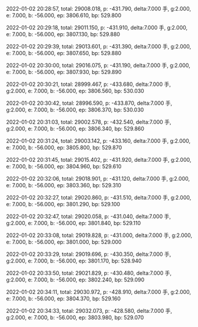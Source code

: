 2022-01-02 20:28:57, total: 29008.018, p: -431.790, delta:7.000 手, g:2.000, e: 7.000, b: -56.000, ep: 3806.610, bp: 529.800

2022-01-02 20:29:18, total: 29011.150, p: -431.910, delta:7.000 手, g:2.000, e: 7.000, b: -56.000, ep: 3807.130, bp: 529.880

2022-01-02 20:29:39, total: 29013.601, p: -431.390, delta:7.000 手, g:2.000, e: 7.000, b: -56.000, ep: 3807.650, bp: 529.880

2022-01-02 20:30:00, total: 29016.075, p: -431.190, delta:7.000 手, g:2.000, e: 7.000, b: -56.000, ep: 3807.930, bp: 529.890

2022-01-02 20:30:21, total: 28999.467, p: -433.680, delta:7.000 手, g:2.000, e: 7.000, b: -56.000, ep: 3806.560, bp: 530.030

2022-01-02 20:30:42, total: 28996.590, p: -433.870, delta:7.000 手, g:2.000, e: 7.000, b: -56.000, ep: 3806.370, bp: 530.030

2022-01-02 20:31:03, total: 29002.578, p: -432.540, delta:7.000 手, g:2.000, e: 7.000, b: -56.000, ep: 3806.340, bp: 529.860

2022-01-02 20:31:24, total: 29003.142, p: -433.160, delta:7.000 手, g:2.000, e: 7.000, b: -56.000, ep: 3805.800, bp: 529.870

2022-01-02 20:31:45, total: 29015.402, p: -431.920, delta:7.000 手, g:2.000, e: 7.000, b: -56.000, ep: 3804.960, bp: 529.610

2022-01-02 20:32:06, total: 29018.901, p: -431.120, delta:7.000 手, g:2.000, e: 7.000, b: -56.000, ep: 3803.360, bp: 529.310

2022-01-02 20:32:27, total: 29020.860, p: -431.510, delta:7.000 手, g:2.000, e: 7.000, b: -56.000, ep: 3801.290, bp: 529.100

2022-01-02 20:32:47, total: 29020.058, p: -431.040, delta:7.000 手, g:2.000, e: 7.000, b: -56.000, ep: 3801.840, bp: 529.110

2022-01-02 20:33:08, total: 29019.828, p: -431.000, delta:7.000 手, g:2.000, e: 7.000, b: -56.000, ep: 3801.000, bp: 529.000

2022-01-02 20:33:29, total: 29019.696, p: -430.350, delta:7.000 手, g:2.000, e: 7.000, b: -56.000, ep: 3801.170, bp: 528.940

2022-01-02 20:33:50, total: 29021.829, p: -430.480, delta:7.000 手, g:2.000, e: 7.000, b: -56.000, ep: 3802.240, bp: 529.090

2022-01-02 20:34:11, total: 29030.972, p: -428.910, delta:7.000 手, g:2.000, e: 7.000, b: -56.000, ep: 3804.370, bp: 529.160

2022-01-02 20:34:33, total: 29032.073, p: -428.580, delta:7.000 手, g:2.000, e: 7.000, b: -56.000, ep: 3803.980, bp: 529.070